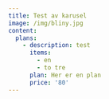 ```yaml
---
title: Test av karusel
image: /img/bliny.jpg
content:
  plans:
    - description: test
      items:
        - en
        - to tre
      plan: Her er en plan
      price: '80'
---
```




